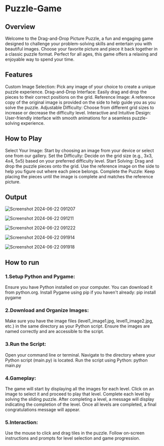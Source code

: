 # Puzzle-Game
## Overview
Welcome to the Drag-and-Drop Picture Puzzle, a fun and engaging game designed to challenge your problem-solving skills and entertain you with beautiful images. Choose your favorite picture and piece it back together in a classic puzzle format. Perfect for all ages, this game offers a relaxing and enjoyable way to spend your time.

## Features
Custom Image Selection: Pick any image of your choice to create a unique puzzle experience.
Drag-and-Drop Interface: Easily drag and drop the pieces to their correct positions on the grid.
Reference Image: A reference copy of the original image is provided on the side to help guide you as you solve the puzzle.
Adjustable Difficulty: Choose from different grid sizes to increase or decrease the difficulty level.
Interactive and Intuitive Design: User-friendly interface with smooth animations for a seamless puzzle-solving experience.

## How to Play
Select Your Image: Start by choosing an image from your device or select one from our gallery.
Set the Difficulty: Decide on the grid size (e.g., 3x3, 4x4, 5x5) based on your preferred difficulty level.
Start Solving: Drag and drop the puzzle pieces onto the grid. Use the reference image on the side to help you figure out where each piece belongs.
Complete the Puzzle: Keep placing the pieces until the image is complete and matches the reference picture.

## Output
![Screenshot 2024-06-22 091207](https://github.com/Raj-Agill21/puzzle-game/assets/114497698/b91fc568-189f-4d5e-b494-41d851d6b904)

![Screenshot 2024-06-22 091211](https://github.com/Raj-Agill21/puzzle-game/assets/114497698/fe4cb2cf-e85f-42fc-97f3-3dbd15b053c2)

![Screenshot 2024-06-22 091222](https://github.com/Raj-Agill21/puzzle-game/assets/114497698/ef056fea-1224-4772-8876-5122d27234b1)

![Screenshot 2024-06-22 091914](https://github.com/Raj-Agill21/puzzle-game/assets/114497698/eaf80786-4946-442a-b7e8-eafe32518f2c)

![Screenshot 2024-06-22 091918](https://github.com/Raj-Agill21/puzzle-game/assets/114497698/d5547b5f-b36b-49f7-a22a-35ad6eee3c23)

## How to run 

### 1.Setup Python and Pygame:
Ensure you have Python installed on your computer. You can download it from python.org.
Install Pygame using pip if you haven't already: pip install pygame

### 2.Download and Organize Images:
Make sure you have the image files (level1_image1.jpg, level1_image2.jpg, etc.) in the same directory as your Python script.
Ensure the images are named correctly and are accessible to the script.

### 3.Run the Script:
Open your command line or terminal.
Navigate to the directory where your Python script (main.py) is located.
Run the script using Python: python main.py

### 4.Gameplay:
The game will start by displaying all the images for each level.
Click on an image to select it and proceed to play that level.
Complete each level by solving the sliding puzzle.
After completing a level, a message will display indicating the completion of the level.
Once all levels are completed, a final congratulations message will appear.

### 5.Interaction:
Use the mouse to click and drag tiles in the puzzle.
Follow on-screen instructions and prompts for level selection and game progression.
